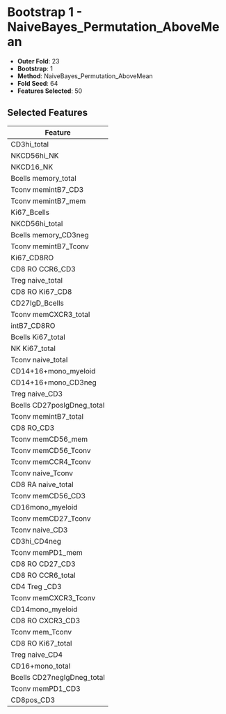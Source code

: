 # Bootstrap 1 - NaiveBayes_Permutation_AboveMean

- **Outer Fold**: 23
- **Bootstrap**: 1
- **Method**: NaiveBayes_Permutation_AboveMean
- **Fold Seed**: 64
- **Features Selected**: 50

## Selected Features

| Feature |
|---------|
| CD3hi_total |
| NKCD56hi_NK |
| NKCD16_NK |
| Bcells memory_total |
| Tconv memintB7_CD3 |
| Tconv memintB7_mem |
| Ki67_Bcells |
| NKCD56hi_total |
| Bcells memory_CD3neg |
| Tconv memintB7_Tconv |
| Ki67_CD8RO |
| CD8 RO CCR6_CD3 |
| Treg naive_total |
| CD8 RO Ki67_CD8 |
| CD27IgD_Bcells |
| Tconv memCXCR3_total |
| intB7_CD8RO |
| Bcells Ki67_total |
| NK Ki67_total |
| Tconv naive_total |
| CD14+16+mono_myeloid |
| CD14+16+mono_CD3neg |
| Treg naive_CD3 |
| Bcells CD27posIgDneg_total |
| Tconv memintB7_total |
| CD8 RO_CD3 |
| Tconv memCD56_mem |
| Tconv memCD56_Tconv |
| Tconv memCCR4_Tconv |
| Tconv naive_Tconv |
| CD8 RA naive_total |
| Tconv memCD56_CD3 |
| CD16mono_myeloid |
| Tconv memCD27_Tconv |
| Tconv naive_CD3 |
| CD3hi_CD4neg |
| Tconv memPD1_mem |
| CD8 RO CD27_CD3 |
| CD8 RO CCR6_total |
| CD4 Treg _CD3 |
| Tconv memCXCR3_Tconv |
| CD14mono_myeloid |
| CD8 RO CXCR3_CD3 |
| Tconv mem_Tconv |
| CD8 RO Ki67_total |
| Treg naive_CD4 |
| CD16+mono_total |
| Bcells CD27negIgDneg_total |
| Tconv memPD1_CD3 |
| CD8pos_CD3 |
